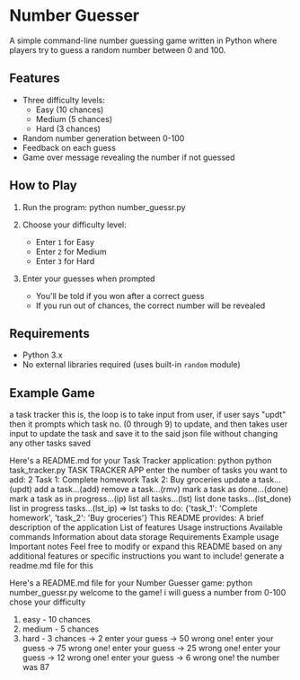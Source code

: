 # Number Guesser

A simple command-line number guessing game written in Python where players try to guess a random number between 0 and 100.

## Features

- Three difficulty levels:
  - Easy (10 chances)
  - Medium (5 chances)
  - Hard (3 chances)
- Random number generation between 0-100
- Feedback on each guess
- Game over message revealing the number if not guessed

## How to Play

1. Run the program:
python number_guessr.py


2. Choose your difficulty level:
   - Enter `1` for Easy
   - Enter `2` for Medium
   - Enter `3` for Hard

3. Enter your guesses when prompted
   - You'll be told if you won after a correct guess
   - If you run out of chances, the correct number will be revealed

## Requirements

- Python 3.x
- No external libraries required (uses built-in `random` module)

## Example Game
a task tracker this is, the loop is to take input from user, if user says "updt" then it prompts which task no. (0 through 9) to update, and then takes user input to update the task and save it to the said json file without changing any other tasks saved


Here's a README.md for your Task Tracker application:
python
python task_tracker.py
TASK TRACKER APP
enter the number of tasks you want to add: 2
Task 1: Complete homework
Task 2: Buy groceries
update a task...(updt)
add a task...(add)
remove a task...(rmv)
mark a task as done...(done)
mark a task as in progress...(ip)
list all tasks...(lst)
list done tasks...(lst_done)
list in progress tasks...(lst_ip)
=> lst
tasks to do: {'task_1': 'Complete homework', 'task_2': 'Buy groceries'}
This README provides:
A brief description of the application
List of features
Usage instructions
Available commands
Information about data storage
Requirements
Example usage
Important notes
Feel free to modify or expand this README based on any additional features or specific instructions you want to include!
generate a readme.md file for this

Here's a README.md file for your Number Guesser game:
python number_guessr.py
welcome to the game!
i will guess a number from 0-100
chose your difficulty
1. easy - 10 chances
2. medium - 5 chances
3. hard - 3 chances
-> 2
enter your guess -> 50
wrong one!
enter your guess -> 75
wrong one!
enter your guess -> 25
wrong one!
enter your guess -> 12
wrong one!
enter your guess -> 6
wrong one!
the number was 87

